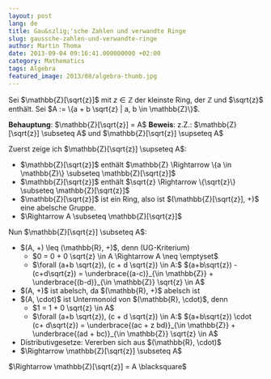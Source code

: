 ```yaml
---
layout: post
lang: de
title: Gau&szlig;'sche Zahlen und verwandte Ringe
slug: gaussche-zahlen-und-verwandte-ringe
author: Martin Thoma
date: 2013-09-04 09:16:41.000000000 +02:00
category: Mathematics
tags: Algebra
featured_image: 2013/08/algebra-thumb.jpg
---
```

Sei $\mathbb{Z}[\sqrt{z}]$ mit $z \in \mathbb{Z}$ der kleinste Ring, der $\mathbb{Z}$ und $\sqrt{z}$ enthält.
Sei $A := \{a + b \sqrt{z} | a, b \in \mathbb{Z}\}$.

<strong>Behauptung</strong>: $\mathbb{Z}[\sqrt{z}] = A$
<strong>Beweis</strong>: z.Z.: $\mathbb{Z}[\sqrt{z}] \subseteq A$ und $\mathbb{Z}[\sqrt{z}] \supseteq A$

Zuerst zeige ich $\mathbb{Z}[\sqrt{z}] \supseteq A$:

<ul>
<li>$\mathbb{Z}[\sqrt{z}]$ enthält $\mathbb{Z} \Rightarrow \{a \in \mathbb{Z}\} \subseteq \mathbb{Z}[\sqrt{z}]$</li>
<li>$\mathbb{Z}[\sqrt{z}]$ enthält $\sqrt{z} \Rightarrow \{\sqrt{z}\} \subseteq \mathbb{Z}[\sqrt{z}]$</li>
<li>$\mathbb{Z}[\sqrt{z}]$ ist ein Ring, also ist $(\mathbb{Z}[\sqrt{z}], +)$ eine abelsche Gruppe.</li>
<li>$\Rightarrow A \subseteq \mathbb{Z}[\sqrt{z}]$</li>
</ul>

Nun $\mathbb{Z}[\sqrt{z}] \subseteq A$:
<ul>
<li>$(A, +) \leq (\mathbb{R}, +)$, denn (UG-Kriterium)
  <ul>
    <li>$0 = 0 + 0 \sqrt{z} \in A \Rightarrow A \neq \emptyset$</li>
    <li>$\forall (a+b \sqrt{z}), (c + d \sqrt{z}) \in A:$ $(a+b\sqrt{z}) - (c+d\sqrt{z}) = \underbrace{(a-c)}_{\in \mathbb{Z}} + \underbrace{(b-d)}_{\in \mathbb{Z}} \sqrt{z} \in A$</li>
  </ul>
</li>
<li>$(A, +)$ ist abelsch, da $(\mathbb{R}, +)$ abelsch ist</li>
<li>$(A, \cdot)$ ist Untermonoid von $(\mathbb{R}, \cdot)$, denn
  <ul>
    <li>$1 = 1 + 0 \sqrt{z} \in A$</li>
    <li>$\forall (a+b \sqrt{z}), (c + d \sqrt{z}) \in A:$
        $(a+b\sqrt{z}) \cdot (c+ d\sqrt{z}) = \underbrace{(ac + z bd)}_{\in \mathbb{Z}} + \underbrace{(ad + bc)}_{\in \mathbb{Z}} \sqrt{z} \in A$</li>
  </ul>
</li>
<li>Distributivgesetze: Vererben sich aus $(\mathbb{R}, \cdot)$</li>
<li>$\Rightarrow \mathbb{Z}[\sqrt{z}] \subseteq A$</li>
</ul>

$\Rightarrow \mathbb{Z}[\sqrt{z}] = A \blacksquare$
